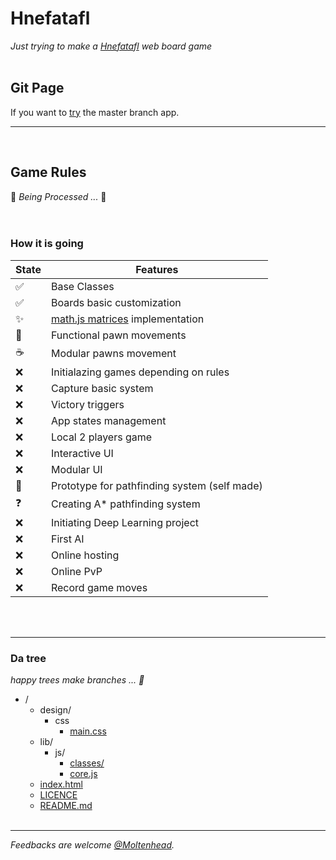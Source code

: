 # Hnefatafl
*Just trying to make a [Hnefatafl](https://en.wikipedia.org/wiki/Tafl_games) web board game*
<br/><br/>

## Git Page
If you want to [try](https://moltenhead.github.io/Hnefatafl) the master branch app.
<hr/>
<br/>

## Game Rules
:construction:  *Being Processed ...*  :construction:
<br/><br/><br/>

### How it is going
State | Features
------|---------
:white_check_mark:| Base Classes
:white_check_mark:| Boards basic customization
:sparkles:| [math.js matrices](http://mathjs.org/docs/datatypes/matrices.html) implementation
:construction:| Functional pawn movements
:coffee:| Modular pawns movement
:x:| Initialazing games depending on rules
:x:| Capture basic system
:x:| Victory triggers
:x:| App states management
:x:| Local 2 players game
:x:| Interactive UI
:x:| Modular UI
:construction:| Prototype for pathfinding system (self made)
:question:| Creating A* pathfinding system
:x:| Initiating Deep Learning project
:x:| First AI
:x:| Online hosting
:x:| Online PvP
:x:| Record game moves

<br/><br/>
<hr/>

### Da tree
*happy trees make branches ... :seedling:*
- /
  - design/
    - css
      - [main.css](https://github.com/Moltenhead/Hnefatafl/tree/master/design/css/main.css)
  - lib/
    - js/
      - [classes/](https://github.com/Moltenhead/Hnefatafl/tree/master/lib/js/classes)
      - [core.js](https://github.com/Moltenhead/Hnefatafl/tree/master/lib/js/core.js)
  - [index.html](https://github.com/Moltenhead/Hnefatafl/tree/master/index.html)
  - [LICENCE](https://github.com/Moltenhead/Hnefatafl/tree/master/LICENCE)
  - [README.md](https://github.com/Moltenhead/Hnefatafl/tree/master/README.md)
<br/><br/>
<hr/>

*Feedbacks are welcome [@Moltenhead](https://github.com/Moltenhead).*

